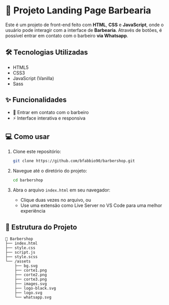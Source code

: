 # 💈 Projeto Landing Page Barbearia

Este é um projeto de front-end feito com **HTML**, **CSS** e **JavaScript**, onde o usuário pode interagir com a interface de **Barbearia**. Através de botões, é possível entrar em contato com o barbeiro **via Whatsapp**.

## 🛠 Tecnologias Utilizadas

- HTML5
- CSS3
- JavaScript (Vanilla)
- Sass

## ✨ Funcionalidades

- 💈 Entrar em contato com o barbeiro
- ⚡ Interface interativa e responsiva

## 💻 Como usar

1. Clone este repositório:

   ```bash
   git clone https://github.com/bfabbio90/barbershop.git
   ```

2. Navegue até o diretório do projeto:

   ```bash
   cd barbershop
   ```

3. Abra o arquivo `index.html` em seu navegador:
   - Clique duas vezes no arquivo, ou
   - Use uma extensão como Live Server no VS Code para uma melhor experiência

## 📁 Estrutura do Projeto

```
📁 Barbershop
├── index.html
├── style.css
├── script.js
├── style.scss
└── /assets
    ├── bg.svg
    ├── corte1.png
    ├── corte2.png
    ├── corte3.png
    ├── images.svg
    ├── logo-black.svg
    ├── logo.svg
    └── whatsapp.svg
```
